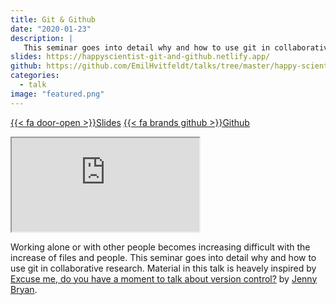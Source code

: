 ```yaml
---
title: Git & Github
date: "2020-01-23"
description: |
   This seminar goes into detail why and how to use git in collaborative research.
slides: https://happyscientist-git-and-github.netlify.app/
github: https://github.com/EmilHvitfeldt/talks/tree/master/happy-scientist_git-and-github
categories:
  - talk
image: "featured.png"
---
```






<a href="https://happyscientist-git-and-github.netlify.app/" class="listing-slides btn-links">{{< fa door-open >}}Slides<a>
<a href="https://github.com/EmilHvitfeldt/talks/tree/master/happy-scientist_git-and-github" class="listing-github btn-links">{{< fa brands github >}}Github<a>
      
<iframe class="slide-deck" src="https://happyscientist-git-and-github.netlify.app/"></iframe>

Working alone or with other people becomes increasing difficult with the increase of files and people. This seminar goes into detail why and how to use git in collaborative research.
Material in this talk is heavely inspired by [Excuse me, do you have a moment to talk about version control?](https://peerj.com/preprints/3159v2/) by [Jenny Bryan](https://twitter.com/JennyBryan).
